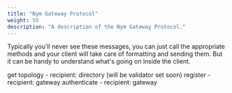 ```yaml
---
title: "Nym Gateway Protocol"
weight: 50
description: "A description of the Nym Gateway Protocol."
---
```


Typically you'll never see these messages, you can just call the appropriate methods and your client will take care of formatting and sending them. But it can be handy to understand what's going on inside the client.

get topology - recipient: directory (will be validator set soon)
register - recipient: gateway
authenticate - recipient: gateway


